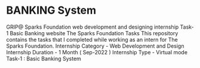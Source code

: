 # BANKING System                                        
GRIP@ Sparks Foundation web development and designing internship Task-1 Basic Banking website The Sparks Foundation Tasks This repository contains the tasks that I completed while working as an intern for The Sparks Foundation.  Internship Category - Web Development and Design Internship Duration - 1 Month ( Sep-2022 ) Internship Type - Virtual mode  Task-1 : Basic Banking System
